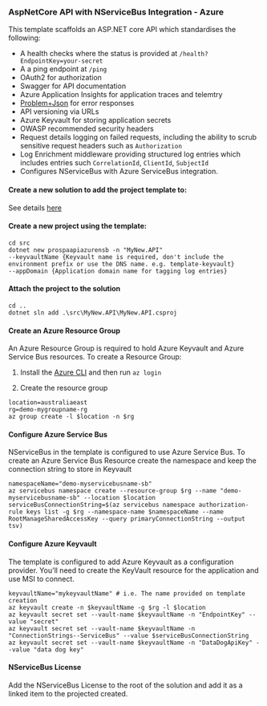 ### AspNetCore API with NServiceBus Integration - Azure

This template scaffolds an ASP.NET core API which standardises the following:
- A health checks where the status is provided at `/health?EndpointKey=your-secret`
- A a ping endpoint at `/ping`
- OAuth2 for authorization
- Swagger for API documentation
- Azure Application Insights for application traces and telemtry
- [Problem+Json](https://tools.ietf.org/html/rfc7807) for error responses
- API versioning via URLs
- Azure Keyvault for storing application secrets
- OWASP recommended security headers
- Request details logging on failed requests, including the ability to scrub sensitive request headers such as `Authorization` 
- Log Enrichment middleware providing structured log entries which includes entries such `CorrelationId`, `ClientId`, `SubjectId`
- Configures NServiceBus with Azure ServiceBus integration.

#### Create a new solution to add the project template to:

See details [here](https://github.com/prospa-group/DotnetSolution)

#### Create a new project using the template:

```console
cd src
dotnet new prospaapiazurensb -n "MyNew.API" 
--keyvaultName {Keyvault name is required, don't include the environment prefix or use the DNS name. e.g. template-keyvault}
--appDomain {Application domain name for tagging log entries}
```

#### Attach the project to the solution

```console
cd ..
dotnet sln add .\src\MyNew.API\MyNew.API.csproj
```

#### Create an Azure Resource Group

An Azure Resource Group is required to hold Azure Keyvault and Azure Service Bus resources. To create a Resource Group:

1. Install the [Azure CLI](https://docs.microsoft.com/en-us/cli/azure/install-azure-cli?view=azure-cli-latest) and then run `az login`

2. Create the resource group
```
location=australiaeast
rg=demo-mygroupname-rg
az group create -l $location -n $rg
```

#### Configure Azure Service Bus

NServiceBus in the template is configured to use Azure Service Bus. To create an Azure Service Bus Resource create the namespace and keep the connection string to store in Keyvault

```
namespaceName="demo-myservicebusname-sb"
az servicebus namespace create --resource-group $rg --name "demo-myservicebusname-sb" --location $location
serviceBusConnectionString=$(az servicebus namespace authorization-rule keys list -g $rg --namespace-name $namespaceName --name RootManageSharedAccessKey --query primaryConnectionString --output tsv)
```

#### Configure Azure Keyvault

The template is configured to add Azure Keyvault as a configuration provider. You'll need to create the KeyVault resource for the application and use MSI to connect.

```
keyvaultName="mykeyvaultName" # i.e. The name provided on template creation
az keyvault create -n $keyvaultName -g $rg -l $location
az keyvault secret set --vault-name $keyvaultName -n "EndpointKey" --value "secret"
az keyvault secret set --vault-name $keyvaultName -n "ConnectionStrings--ServiceBus" --value $serviceBusConnectionString
az keyvault secret set --vault-name $keyvaultName -n "DataDogApiKey" --value "data dog key"
```

#### NServiceBus License

Add the NServiceBus License to the root of the solution and add it as a linked item to the projected created.